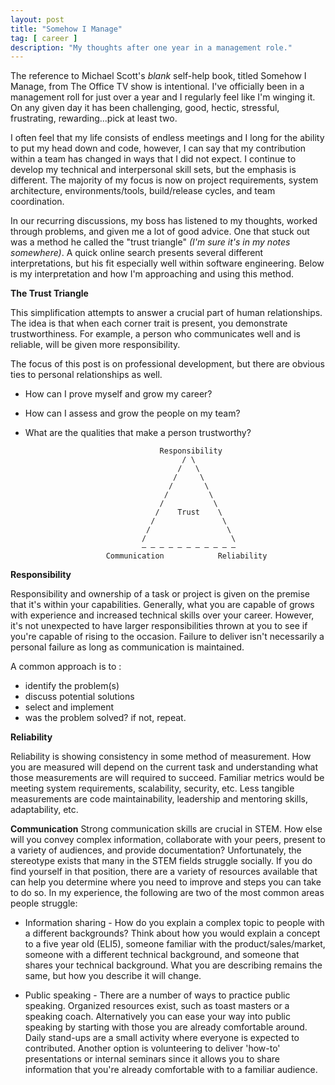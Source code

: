 ```yaml
---
layout: post
title: "Somehow I Manage"
tag: [ career ]
description: "My thoughts after one year in a management role."
---
```


The reference to Michael Scott's *blank* self-help book, titled Somehow I Manage, from The Office TV show is intentional.  I've officially been in a management roll for just over a year and I regularly feel like I'm winging it.  On any given day it has been challenging, good, hectic, stressful, frustrating, rewarding...pick at least two.

I often feel that my life consists of endless meetings and I long for the ability to put my head down and code, however, I can say that my contribution within a team has changed in ways that I did not expect.  I continue to develop my technical and interpersonal skill sets, but the emphasis is different.  The majority of my focus is now on project requirements, system architecture, environments/tools, build/release cycles, and team coordination.  

In our recurring discussions, my boss has listened to my thoughts, worked through problems, and given me a lot of good advice.  One that stuck out was a method he called the "trust triangle" *(I'm sure it's in my notes somewhere)*.  A quick online search presents several different interpretations, but his fit especially well within software engineering.  Below is my interpretation and how I'm approaching and using this method.

**The Trust Triangle**

This simplification attempts to answer a crucial part of human relationships.  The idea is that when each corner trait is present, you demonstrate trustworthiness.  For example, a person who communicates well and is reliable, will be given more responsibility.

The focus of this post is on professional development, but there are obvious ties to personal relationships as well.

* How can I prove myself and grow my career?

* How can I assess and grow the people on my team?

* What are the qualities that make a person trustworthy?  


                                    Responsibility
                                         / \
                                        /   \
                                       /     \
                                      /       \
                                     /         \
                                    /           \
                                   /    Trust    \
                                  /               \
                                 /                 \
                                /                   \
                                — — — — — — — — — — — 
                        Communication            Reliability




**Responsibility**

Responsibility and ownership of a task or project is given on the premise that it's within your capabilities.  Generally, what you are capable of grows with experience and increased technical skills over your career.  However, it's not unexpected to have larger responsibilities thrown at you to see if you're capable of rising to the occasion.  Failure to deliver isn't necessarily a personal failure as long as communication is maintained.

A common approach is to :
* identify the problem(s)
* discuss potential solutions
* select and implement
* was the problem solved? if not, repeat.

**Reliability** 

Reliability is showing consistency in some method of measurement. How you are measured will depend on the current task and understanding what those measurements are will required to succeed.  Familiar metrics would be meeting system requirements, scalability, security, etc.  Less tangible measurements are code maintainability, leadership and mentoring skills, adaptability, etc.  

**Communication**
Strong communication skills are crucial in STEM.  How else will you convey complex information, collaborate with your peers, present to a variety of audiences, and provide documentation?  Unfortunately, the stereotype exists that many in the STEM fields struggle socially.  If you do find yourself in that position, there are a variety of resources available that can help you determine where you need to improve and steps you can take to do so.  In my experience, the following are two of the most common areas people struggle:

* Information sharing - How do you explain a complex topic to people with a different backgrounds?  Think about how you would explain a concept to a five year old (ELI5), someone familiar with the product/sales/market, someone with a different technical background, and someone that shares your technical background.  What you are describing remains the same, but how you describe it will change.  

* Public speaking -  There are a number of ways to practice public speaking.  Organized resources exist, such as toast masters or a speaking coach. Alternatively you can ease your way into public speaking by starting with those you are already comfortable around.  Daily stand-ups are a small activity where everyone is expected to contributed.  Another option is volunteering to deliver 'how-to' presentations or internal seminars since it allows you to share information that you're already comfortable with to a familiar audience.